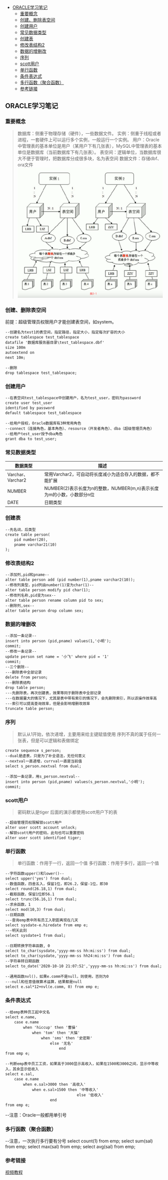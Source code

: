<!-- TOC -->

- [ORACLE学习笔记](#oracle%E5%AD%A6%E4%B9%A0%E7%AC%94%E8%AE%B0)
    - [重要概念](#%E9%87%8D%E8%A6%81%E6%A6%82%E5%BF%B5)
    - [创建、删除表空间](#%E5%88%9B%E5%BB%BA%E5%88%A0%E9%99%A4%E8%A1%A8%E7%A9%BA%E9%97%B4)
    - [创建用户](#%E5%88%9B%E5%BB%BA%E7%94%A8%E6%88%B7)
    - [常见数据类型](#%E5%B8%B8%E8%A7%81%E6%95%B0%E6%8D%AE%E7%B1%BB%E5%9E%8B)
    - [创建表](#%E5%88%9B%E5%BB%BA%E8%A1%A8)
    - [修改表结构2](#%E4%BF%AE%E6%94%B9%E8%A1%A8%E7%BB%93%E6%9E%842)
    - [数据的增删改](#%E6%95%B0%E6%8D%AE%E7%9A%84%E5%A2%9E%E5%88%A0%E6%94%B9)
    - [序列](#%E5%BA%8F%E5%88%97)
    - [scott用户](#scott%E7%94%A8%E6%88%B7)
    - [单行函数](#%E5%8D%95%E8%A1%8C%E5%87%BD%E6%95%B0)
    - [条件表达式](#%E6%9D%A1%E4%BB%B6%E8%A1%A8%E8%BE%BE%E5%BC%8F)
    - [多行函数（聚合函数）](#%E5%A4%9A%E8%A1%8C%E5%87%BD%E6%95%B0%E8%81%9A%E5%90%88%E5%87%BD%E6%95%B0)
    - [参考链接](#%E5%8F%82%E8%80%83%E9%93%BE%E6%8E%A5)

<!-- /TOC -->

## ORACLE学习笔记

### 重要概念
> 数据库：侧重于物理存储（硬件），一些数据文件。
> 实例：侧重于线程或者进程，一套硬件上可以运行多个实例，一般运行一个实例。
> 用户：Oracle中管理表的基本单位是用户（某用户下有几张表），MySQL中管理表的基本单位是数据库（当前数据库下有几张表）。
> 表空间：逻辑单位，当数据库很大不便于管理时，把数据库分成很多块，名为表空间 
> 数据文件：存储dbf、ora文件
    ![](../img/3-1.png)


### 创建、删除表空间
前提：超级管理员权限用户才能创建表空间，如system。
```
--创建名为test1的表空间，指定路径，指定大小，指定每次扩容的大小
create tablespace test_tablespace
datafile '数据库服务器目录\test_tablespace.dbf'
size 100m
autoextend on
next 10m;

--删除
drop tablespace test_tablespace;
```

### 创建用户
```
--在表空间test_tablespace中创建用户，名为test_user，密码为password
create user test_user
identified by password
default tablespace test_tablespace

--给用户授权，Oracle数据库有3种常用角色
--connect（连接角色，基本角色）、resource（开发者角色）、dba（超级管理员角色）
--给用户test_user授予dba角色
grant dba to test_user;
```

### 常见数据类型
| 数据类型             | 描述                                             |
|------------------|------------------------------------------------|
| Varchar、Varchar2 | 常用Varchar2，可自动将长度减小为适合存入的数据，都不能扩展              |
| NUMBER           | NUMBER(2)表示长度为n的整数，NUMBER(m,n)表示长度为m的小数，小数部分n位 |
| DATE             | 日期类型                                           |

### 创建表
```
--先名词，后类型
create table person(
    pid number(20),
    pname varchar21(10)
);
```

### 修改表结构2
```
--添加列,pid和pname--
alter table person add (pid number(1),pname varchar2(10)); 
--修改列类型，pid列由number(1)变为char(1)--
alter table person modify pid char(1);
--修改列名称,pid变为sex--
alter table person rename column pid to sex;
--删除列,sex--
alter table person drop column sex;
```

### 数据的增删改
```
--添加一条记录--
insert into person (pid,pname) values(1,'小明');
commit;
--修改一条记录--
update person set name = '小飞' where pid = '1'
commit;
--三个删除--
---删除表中全部记录
delete from person;
---删除表结构
drop table person;
---先删除表，再次创建表，效果等同于删除表中全部记录
---在数据量大的情况下，尤其是表中带有索引的情况下，会先删除索引，所以该操作效率高
---索引可以提高查询效率，但是会影响增删改效率
truncate table person;
```

### 序列
> 默认从1开始，依次递增，主要用来给主键赋值使用
> 序列不真的属于任何一张表，但是可以逻辑和表做绑定
```
create sequence s_person;
--dual是虚表，只是为了补全语法，无任何意义
--nextval一直递增，currval一直是当前值
select s_person.nextval from dual;

--添加一条记录，用s_person.nextval--
insert into person (pid,pname) values(s_person.nextval,'小明');
commit;
```

### scott用户
> 密码默认是tiger
> 后面的演示都使用scott用户下的表
```
--超级管理员权限解锁scott用户
alter user scott account unlock;
--解锁scott用户的密码，此句也可以重置密码
alter user scott identified tiger;
```

### 单行函数
> 单行函数：作用于一行，返回一个值
> 多行函数：作用于多行，返回一个值
```
--字符函数upper()和lower()--
select upper('yes') from dual;
--数值函数，四舍五入，保留1位，即26.2，保留-1位，即30
select round(26.18,1) from dual;
--截取函数，保留1位即56.1
select trunc(56.16,1) from dual;
--求余函数，1
select mod(10,3) from dual;
--日期函数
---查询emp表中所有员工入职距离现在几天
select sysdate-e.hiredate from emp e;
---明天此刻
select sysdate+1 from dual;

--日期转换字符串函数, 0
select to_char(sysdate,'yyyy-mm-ss hh:mi:ss') from dual;
select to_char(sysdate,'yyyy-mm-ss hh24:mi:ss') from dual;
--字符串转日期函数
select to_date('2020-10-10 21:07:52','yyyy-mm-ss hh:mi:ss') from dual;

--通用函数nvl()，如果e.comm不是null，则使用，否则为0
---null和任意值做算术运算，结果都是null
select e.sal*12+nvl(e.comm, 0) from emp e;
```

### 条件表达式
```
--给emp表种员工起中文名
select e.name,
    case e.name
        when 'hiccup' then '曹操'
            when 'tom' then '大猫'
                when 'sms' then '史密斯'
                    else '无名'
                        end
from emp e;

--判断emp表中员工工资，如果高于3000显示高收入，如果在1500和3000之间，显示中等收入，其余显示低收入
select e.sal,
    case e.name
        when e.sal>3000 then '高收入'
            when e.sal>1500 then '中等收入' 
                                else '低收入'
                    end
from emp e;
```
--注意：Oracle一般都用单引号

### 多行函数（聚合函数）
--注意，一次执行多行要有分号
select count(1) from emp;
select sum(sal) from emp;
select max(sal) from emp;
select avg(sal) from emp;

### 参考链接
[视频教程](https://www.bilibili.com/video/BV1aE411K7u8)